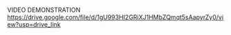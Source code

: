 VIDEO DEMONSTRATION
https://drive.google.com/file/d/1gU993HI2GRiXJ1HMbZQmqt5sAapyrZy0/view?usp=drive_link
